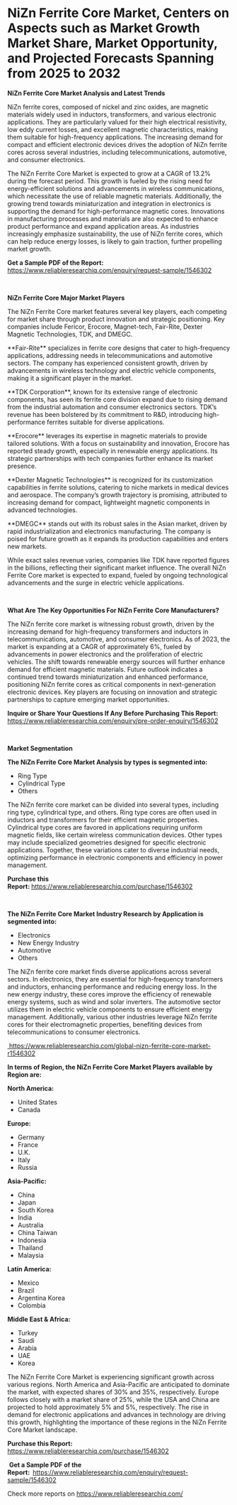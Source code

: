<p><h1>NiZn Ferrite Core Market, Centers on Aspects such as Market Growth Market Share, Market Opportunity, and Projected Forecasts Spanning from 2025 to 2032</h1></p><p><strong>NiZn Ferrite Core Market Analysis and Latest Trends</strong></p>
<p><p>NiZn ferrite cores, composed of nickel and zinc oxides, are magnetic materials widely used in inductors, transformers, and various electronic applications. They are particularly valued for their high electrical resistivity, low eddy current losses, and excellent magnetic characteristics, making them suitable for high-frequency applications. The increasing demand for compact and efficient electronic devices drives the adoption of NiZn ferrite cores across several industries, including telecommunications, automotive, and consumer electronics.</p><p>The NiZn Ferrite Core Market is expected to grow at a CAGR of 13.2% during the forecast period. This growth is fueled by the rising need for energy-efficient solutions and advancements in wireless communications, which necessitate the use of reliable magnetic materials. Additionally, the growing trend towards miniaturization and integration in electronics is supporting the demand for high-performance magnetic cores. Innovations in manufacturing processes and materials are also expected to enhance product performance and expand application areas. As industries increasingly emphasize sustainability, the use of NiZn ferrite cores, which can help reduce energy losses, is likely to gain traction, further propelling market growth.</p></p>
<p><strong>Get a Sample PDF of the Report:&nbsp;</strong> <a href="https://www.reliableresearchiq.com/enquiry/request-sample/1546302?utm_campaign=2244&utm_medium=2&utm_source=Github&utm_content=ia&utm_term=10022025&utm_id=nizn-ferrite-core">https://www.reliableresearchiq.com/enquiry/request-sample/1546302</a></p>
<p>&nbsp;</p>
<p><strong>NiZn Ferrite Core Major Market Players</strong></p>
<p><p>The NiZn Ferrite Core market features several key players, each competing for market share through product innovation and strategic positioning. Key companies include Fericor, Erocore, Magnet-tech, Fair-Rite, Dexter Magnetic Technologies, TDK, and DMEGC.</p><p>**Fair-Rite** specializes in ferrite core designs that cater to high-frequency applications, addressing needs in telecommunications and automotive sectors. The company has experienced consistent growth, driven by advancements in wireless technology and electric vehicle components, making it a significant player in the market.</p><p>**TDK Corporation**, known for its extensive range of electronic components, has seen its ferrite core division expand due to rising demand from the industrial automation and consumer electronics sectors. TDK’s revenue has been bolstered by its commitment to R&D, introducing high-performance ferrites suitable for diverse applications.</p><p>**Erocore** leverages its expertise in magnetic materials to provide tailored solutions. With a focus on sustainability and innovation, Erocore has reported steady growth, especially in renewable energy applications. Its strategic partnerships with tech companies further enhance its market presence.</p><p>**Dexter Magnetic Technologies** is recognized for its customization capabilities in ferrite solutions, catering to niche markets in medical devices and aerospace. The company’s growth trajectory is promising, attributed to increasing demand for compact, lightweight magnetic components in advanced technologies.</p><p>**DMEGC** stands out with its robust sales in the Asian market, driven by rapid industrialization and electronics manufacturing. The company is poised for future growth as it expands its production capabilities and enters new markets.</p><p>While exact sales revenue varies, companies like TDK have reported figures in the billions, reflecting their significant market influence. The overall NiZn Ferrite Core market is expected to expand, fueled by ongoing technological advancements and the surge in electric vehicle applications.</p></p>
<p>&nbsp;</p>
<p><strong>What Are The Key Opportunities For NiZn Ferrite Core Manufacturers?</strong></p>
<p><p>The NiZn ferrite core market is witnessing robust growth, driven by the increasing demand for high-frequency transformers and inductors in telecommunications, automotive, and consumer electronics. As of 2023, the market is expanding at a CAGR of approximately 6%, fueled by advancements in power electronics and the proliferation of electric vehicles. The shift towards renewable energy sources will further enhance demand for efficient magnetic materials. Future outlook indicates a continued trend towards miniaturization and enhanced performance, positioning NiZn ferrite cores as critical components in next-generation electronic devices. Key players are focusing on innovation and strategic partnerships to capture emerging market opportunities.</p></p>
<p><strong>Inquire or Share Your Questions If Any Before Purchasing This Report:</strong> <a href="https://www.reliableresearchiq.com/enquiry/pre-order-enquiry/1546302?utm_campaign=2244&utm_medium=2&utm_source=Github&utm_content=ia&utm_term=10022025&utm_id=nizn-ferrite-core">https://www.reliableresearchiq.com/enquiry/pre-order-enquiry/1546302</a></p>
<p>&nbsp;</p>
<p><strong>Market Segmentation</strong></p>
<p><strong>The NiZn Ferrite Core Market Analysis by types is segmented into:</strong></p>
<p><ul><li>Ring Type</li><li>Cylindrical Type</li><li>Others</li></ul></p>
<p><p>The NiZn ferrite core market can be divided into several types, including ring type, cylindrical type, and others. Ring type cores are often used in inductors and transformers for their efficient magnetic properties. Cylindrical type cores are favored in applications requiring uniform magnetic fields, like certain wireless communication devices. Other types may include specialized geometries designed for specific electronic applications. Together, these variations cater to diverse industrial needs, optimizing performance in electronic components and efficiency in power management.</p></p>
<p><strong>Purchase this Report:&nbsp;</strong><a href="https://www.reliableresearchiq.com/purchase/1546302?utm_campaign=2244&utm_medium=2&utm_source=Github&utm_content=ia&utm_term=10022025&utm_id=nizn-ferrite-core">https://www.reliableresearchiq.com/purchase/1546302</a></p>
<p>&nbsp;</p>
<p><strong>The NiZn Ferrite Core Market Industry Research by Application is segmented into:</strong></p>
<p><ul><li>Electronics</li><li>New Energy Industry</li><li>Automotive</li><li>Others</li></ul></p>
<p><p>The NiZn ferrite core market finds diverse applications across several sectors. In electronics, they are essential for high-frequency transformers and inductors, enhancing performance and reducing energy loss. In the new energy industry, these cores improve the efficiency of renewable energy systems, such as wind and solar inverters. The automotive sector utilizes them in electric vehicle components to ensure efficient energy management. Additionally, various other industries leverage NiZn ferrite cores for their electromagnetic properties, benefiting devices from telecommunications to consumer electronics.</p></p>
<p><a href="https://www.reliableresearchiq.com/global-nizn-ferrite-core-market-r1546302?utm_campaign=2244&utm_medium=2&utm_source=Github&utm_content=ia&utm_term=10022025&utm_id=nizn-ferrite-core">&nbsp;https://www.reliableresearchiq.com/global-nizn-ferrite-core-market-r1546302</a></p>
<p><strong>In terms of Region, the NiZn Ferrite Core Market Players available by Region are:</strong></p>
<p>
    <p> <strong> North America: </strong>
        <ul>
            <li>United States</li>
            <li>Canada</li>
        </ul>
        </p> 
    <p> <strong> Europe: </strong>
        <ul>
            <li>Germany</li>
            <li>France</li>
            <li>U.K.</li>
            <li>Italy</li>
            <li>Russia</li>
        </ul>
        </p> 
    <p> <strong> Asia-Pacific: </strong>
        <ul>
            <li>China</li>
            <li>Japan</li>
            <li>South Korea</li>
            <li>India</li>
            <li>Australia</li>
            <li>China Taiwan</li>
            <li>Indonesia</li>
            <li>Thailand</li>
            <li>Malaysia</li>
        </ul>
        </p> 
    <p> <strong> Latin America: </strong>
        <ul>
            <li>Mexico</li>
            <li>Brazil</li>
            <li>Argentina Korea</li>
            <li>Colombia</li>
        </ul>
        </p> 
    <p> <strong> Middle East & Africa: </strong>
        <ul>
            <li>Turkey</li>
            <li>Saudi</li>
            <li>Arabia</li>
            <li>UAE</li>
            <li>Korea</li>
        </ul>
    </p>
    </p>
<p><p>The NiZn Ferrite Core Market is experiencing significant growth across various regions. North America and Asia-Pacific are anticipated to dominate the market, with expected shares of 30% and 35%, respectively. Europe follows closely with a market share of 25%, while the USA and China are projected to hold approximately 5% and 5%, respectively. The rise in demand for electronic applications and advances in technology are driving this growth, highlighting the importance of these regions in the NiZn Ferrite Core Market landscape.</p></p>
<p><strong>Purchase this Report: </strong><a href="https://www.reliableresearchiq.com/purchase/1546302?utm_campaign=2244&utm_medium=2&utm_source=Github&utm_content=ia&utm_term=10022025&utm_id=nizn-ferrite-core">https://www.reliableresearchiq.com/purchase/1546302</a></p>
<p>&nbsp;<strong>Get a Sample PDF of the Report:&nbsp;&nbsp;</strong><a href="https://www.reliableresearchiq.com/enquiry/request-sample/1546302?utm_campaign=2244&utm_medium=2&utm_source=Github&utm_content=ia&utm_term=10022025&utm_id=nizn-ferrite-core">https://www.reliableresearchiq.com/enquiry/request-sample/1546302</a></p>
<p><strong></strong></p>
<p>Check more reports on <a href="https://www.reliableresearchiq.com/?utm_campaign=2244&utm_medium=2&utm_source=Github&utm_content=ia&utm_term=10022025&utm_id=nizn-ferrite-core">https://www.reliableresearchiq.com/</a></p>